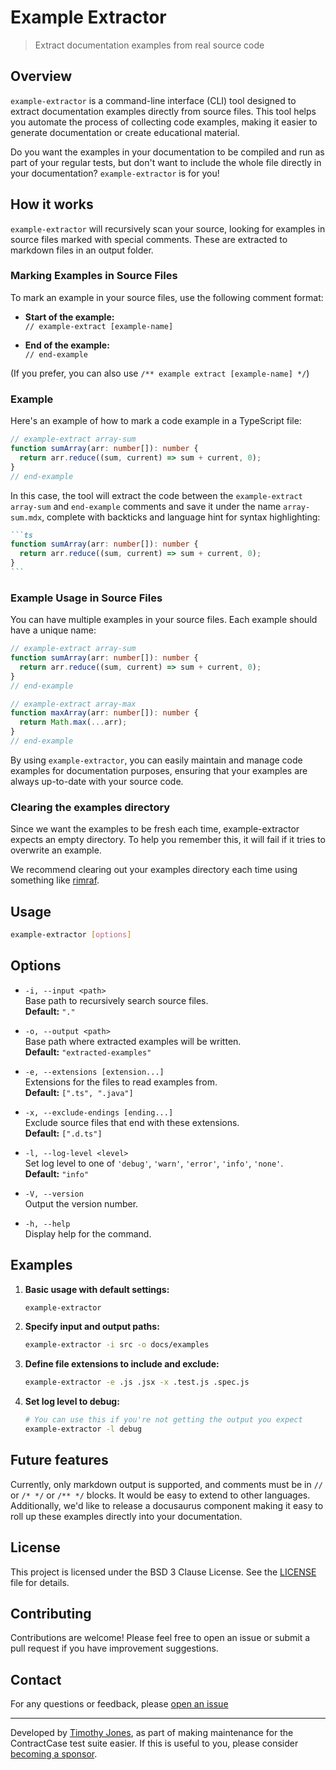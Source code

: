 # Example Extractor

> Extract documentation examples from real source code

## Overview

`example-extractor` is a command-line interface (CLI) tool designed to extract documentation examples directly from source files. This tool helps you automate the process of collecting code examples, making it easier to generate documentation or create educational material.

Do you want the examples in your documentation to be compiled and run as part of your regular tests, but don't want to include the whole file directly in your documentation? `example-extractor` is for you!

## How it works

`example-extractor` will recursively scan your source, looking for examples in
source files marked with special comments. These are extracted to markdown files
in an output folder.

### Marking Examples in Source Files

To mark an example in your source files, use the following comment format:

- **Start of the example:**  
  `// example-extract [example-name]`

- **End of the example:**  
  `// end-example`

(If you prefer, you can also use `/** example extract [example-name] */`)

### Example

Here's an example of how to mark a code example in a TypeScript file:

```typescript
// example-extract array-sum
function sumArray(arr: number[]): number {
  return arr.reduce((sum, current) => sum + current, 0);
}
// end-example
```

In this case, the tool will extract the code between the `example-extract array-sum` and `end-example` comments and save it under the name `array-sum.mdx`, complete with backticks and language hint for syntax highlighting:

````markdown name=
```ts
function sumArray(arr: number[]): number {
  return arr.reduce((sum, current) => sum + current, 0);
}
```
````

### Example Usage in Source Files

You can have multiple examples in your source files. Each example should have a unique name:

```typescript
// example-extract array-sum
function sumArray(arr: number[]): number {
  return arr.reduce((sum, current) => sum + current, 0);
}
// end-example

// example-extract array-max
function maxArray(arr: number[]): number {
  return Math.max(...arr);
}
// end-example
```

By using `example-extractor`, you can easily maintain and manage code examples for documentation purposes, ensuring that your examples are always up-to-date with your source code.

### Clearing the examples directory

Since we want the examples to be fresh each time, example-extractor expects an empty directory. To help you remember this, it will fail if it tries to overwrite an example.

We recommend clearing out your examples directory each time using something like [rimraf](https://www.npmjs.com/package/rimraf).

## Usage

```sh
example-extractor [options]
```

## Options

- `-i, --input <path>`  
  Base path to recursively search source files.  
  **Default:** `"."`

- `-o, --output <path>`  
  Base path where extracted examples will be written.  
  **Default:** `"extracted-examples"`

- `-e, --extensions [extension...]`  
  Extensions for the files to read examples from.  
  **Default:** `[".ts", ".java"]`

- `-x, --exclude-endings [ending...]`  
  Exclude source files that end with these extensions.  
  **Default:** `[".d.ts"]`

- `-l, --log-level <level>`  
  Set log level to one of `'debug'`, `'warn'`, `'error'`, `'info'`, `'none'`.  
  **Default:** `"info"`

- `-V, --version`  
  Output the version number.

- `-h, --help`  
  Display help for the command.

## Examples

1. **Basic usage with default settings:**

   ```sh
   example-extractor
   ```

2. **Specify input and output paths:**

   ```sh
   example-extractor -i src -o docs/examples
   ```

3. **Define file extensions to include and exclude:**

   ```sh
   example-extractor -e .js .jsx -x .test.js .spec.js
   ```

4. **Set log level to debug:**

   ```sh
   # You can use this if you're not getting the output you expect
   example-extractor -l debug
   ```

## Future features

Currently, only markdown output is supported, and comments must be in `//` or
`/* */` or `/** */` blocks. It would be easy to extend to other languages.
Additionally, we'd like to release a docusaurus component making it easy to roll
up these examples directly into your documentation.

## License

This project is licensed under the BSD 3 Clause License. See the [LICENSE](LICENSE) file for details.

## Contributing

Contributions are welcome! Please feel free to open an issue or submit a pull request if you have improvement suggestions.

## Contact

For any questions or feedback, please [open an issue](https://github.com/case-contract-testing/example-extractor/issues)

---

Developed by [Timothy Jones](https://github.com/TimothyJones), as part of making maintenance for the ContractCase test suite easier. If this is useful to you, please consider [becoming a sponsor](https://github.com/sponsors/TimothyJones).
